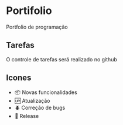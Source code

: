 # Portifolio
Portfolio de programação

## Tarefas
O controle de tarefas será realizado no github


## Icones

- :package: Novas funcionalidades 
- :up: Atualização
- :beetle: Correção de bugs
- :checkered_flag: Release